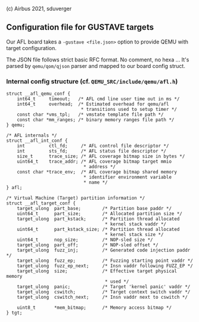 (c) Airbus 2021, sduverger

## Configuration file for GUSTAVE targets

Our AFL board takes a `-gustave <file.json>` option to provide QEMU
with target configuration.

The JSON file follows strict basic RFC format. No comment, no hexa ...
It's parsed by `qemu/qom/qjson` parser and mapped to our board config
struct.

### Internal config structure (cf. `QEMU_SRC/include/qemu/afl.h`)

```
struct __afl_qemu_conf {
    int64_t     timeout;   /* AFL cmd line user time out in ms */
    int64_t     overhead;  /* Estimated overhead for qemu/afl
                            * transitions used to setup timer */
    const char *vms_tpl;   /* vmstate template file path */
    const char *mm_ranges; /* binary memory ranges file path */
} qemu;

/* AFL internals */
struct __afl_int_conf {
    int         ctl_fd;     /* AFL control file descriptor */
    int         sts_fd;     /* AFL status file descriptor */
    size_t      trace_size; /* AFL coverage bitmap size in bytes */
    uint64_t    trace_addr; /* AFL coverage bitmap target mmio
                             * address */
    const char *trace_env;  /* AFL coverage bitmap shared memory
                             * identifier environment variable
                             * name */
} afl;

/* Virtual Machine (Target) partition information */
struct __afl_target_conf {
    target_ulong  part_base;        /* Partition base paddr */
    uint64_t      part_size;        /* Allocated partition size */
    target_ulong  part_kstack;      /* Partition thread allocated
                                     * kernel stack vaddr */
    uint64_t      part_kstack_size; /* Partition thread allocated
                                     * kernel stack size */
    uint64_t      nop_size;         /* NOP-sled size */
    target_ulong  part_off;         /* NOP-sled offset */
    target_ulong  fuzz_inj;         /* Generated code injection paddr */
    target_ulong  fuzz_ep;          /* Fuzzing starting point vaddr */
    target_ulong  fuzz_ep_next;     /* Insn vaddr following FUZZ_EP */
    target_ulong  size;             /* Effective target physical memory
                                     * used */
    target_ulong  panic;            /* Target 'kernel panic' vaddr */
    target_ulong  cswitch;          /* Target context switch vaddr */
    target_ulong  cswitch_next;     /* Insn vaddr next to cswitch */
    
    uint8_t       *mem_bitmap;      /* Memory access bitmap */
} tgt;
```
